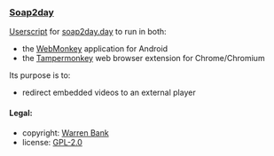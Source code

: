 ### [Soap2day](https://github.com/warren-bank/crx-Soap2day/tree/webmonkey-userscript/es5)

[Userscript](https://github.com/warren-bank/crx-Soap2day/raw/webmonkey-userscript/es5/webmonkey-userscript/Soap2day.user.js) for [soap2day.day](https://soap2day.day/) to run in both:
* the [WebMonkey](https://github.com/warren-bank/Android-WebMonkey) application for Android
* the [Tampermonkey](https://chrome.google.com/webstore/detail/tampermonkey/dhdgffkkebhmkfjojejmpbldmpobfkfo) web browser extension for Chrome/Chromium

Its purpose is to:
* redirect embedded videos to an external player

#### Legal:

* copyright: [Warren Bank](https://github.com/warren-bank)
* license: [GPL-2.0](https://www.gnu.org/licenses/old-licenses/gpl-2.0.txt)
